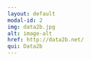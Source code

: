 ```yaml
---
layout: default
modal-id: 2
img: data2b.jpg
alt: image-alt
href: http://data2b.net/
qui: Data2b
---
```

